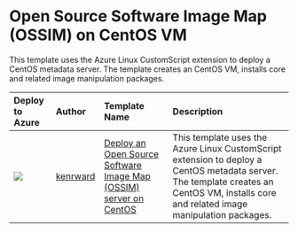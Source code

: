 # Open Source Software Image Map (OSSIM) on CentOS VM
This template uses the Azure Linux CustomScript extension to deploy a CentOS metadata server. The template creates an CentOS VM, installs core and related image manipulation packages.



| Deploy to Azure  | Author                          | Template Name   | Description     |
|:-----------------|:--------------------------------| :---------------| :---------------|
| <a href="https://portal.azure.com/#create/Microsoft.Template/uri/https%3A%2F%2Fraw.githubusercontent.com%2Fkenrward%2FAzure-Templates%2Fmaster%2Fcentos-image-server-web%2Fazuredeploy.json" target="_blank"><img src="http://azuredeploy.net/deploybutton_small.png"/></a> | [kenrward](https://github.com/kenrward) | [Deploy an Open Source Software Image Map (OSSIM) server on CentOS](https://github.com/kenrward/Azure-Templates/tree/master/centos-image-server-web) | This template uses the Azure Linux CustomScript extension to deploy a CentOS metadata server. The template creates an CentOS VM, installs core and related image manipulation packages.|
